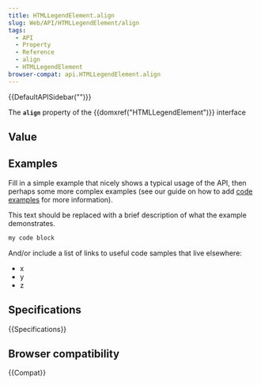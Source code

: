 ```yaml
---
title: HTMLLegendElement.align
slug: Web/API/HTMLLegendElement/align
tags:
  - API
  - Property
  - Reference
  - align
  - HTMLLegendElement
browser-compat: api.HTMLLegendElement.align
---
```

{{DefaultAPISidebar("")}}

The **`align`** property of the {{domxref("HTMLLegendElement")}} interface 

## Value



## Examples

Fill in a simple example that nicely shows a typical usage of the API, then perhaps some more complex examples (see our guide on how to add [code examples](/en-US/docs/MDN/Contribute/Structures/Code_examples) for more information).

This text should be replaced with a brief description of what the example demonstrates.

```js
my code block
```

And/or include a list of links to useful code samples that live elsewhere:

*   x
*   y
*   z

## Specifications

{{Specifications}}

## Browser compatibility

{{Compat}}


